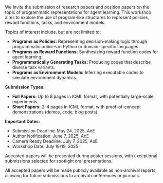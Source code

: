 We invite the submission of research papers and position papers on the topic of programmatic representations for agent learning. This workshop aims to explore the use of program-like structures to represent policies, reward functions, tasks, and environment models.

Topics of interest include, but are not limited to:

* **Programs as Policies:** Representing decision-making logic through programmatic policies in Python or domain-specific languages.
* **Programs as Reward Functions:** Synthesizing reward function codes for agent learning.
* **Programmatically Generating Tasks:** Producing codes that describe diverse task variants.
* **Programs as Environment Models:** Inferring executable codes to simulate environment dynamics.

**Submission Types:**

* **Full Papers:** Up to 8 pages in ICML format, with potentially large-scale experiments.
* **Short Papers:** 2-4 pages in ICML format, with proof-of-concept demonstrations (demos, code, blog posts).

**Important Dates:**

* Submission Deadline: May 24, 2025, AoE
* Author Notification: June 7, 2025, AoE
* Camera Ready Deadline: July 7, 2025, AoE
* Workshop Date: July 18/19, 2025

Accepted papers will be presented during poster sessions, with exceptional submissions selected for spotlight oral presentations.

All accepted papers will be made publicly available as non-archival reports, allowing for future submissions to archival conferences or journals.
